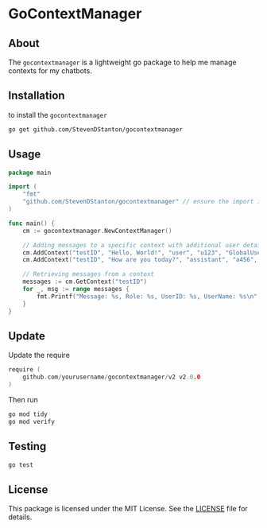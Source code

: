 # GoContextManager
## About
The `gocontextmanager` is a lightweight go package to help me manage contexts for my chatbots.

## Installation
to install the `gocontextmanager`

```bash
go get github.com/StevenDStanton/gocontextmanager
```

## Usage

```go
package main

import (
	"fmt"
	"github.com/StevenDStanton/gocontextmanager" // ensure the import is correct
)

func main() {
	cm := gocontextmanager.NewContextManager()

	// Adding messages to a specific context with additional user details
	cm.AddContext("testID", "Hello, World!", "user", "u123", "GlobalUser123", "John Doe")
	cm.AddContext("testID", "How are you today?", "assistant", "a456", "GlobalAssistant", "ChatBot")

	// Retrieving messages from a context
	messages := cm.GetContext("testID")
	for _, msg := range messages {
		fmt.Printf("Message: %s, Role: %s, UserID: %s, UserName: %s\n", msg.content, msg.role, msg.userID, msg.userName)
	}
}

```

## Update

Update the require

```go
require (
    github.com/yourusername/gocontextmanager/v2 v2.0.0
)
```

Then run

```bash
go mod tidy
go mod verify
```

## Testing

```bash
go test
```

## License 
This package is licensed under the MIT License. See the [LICENSE](LICENSE.md) file for details.